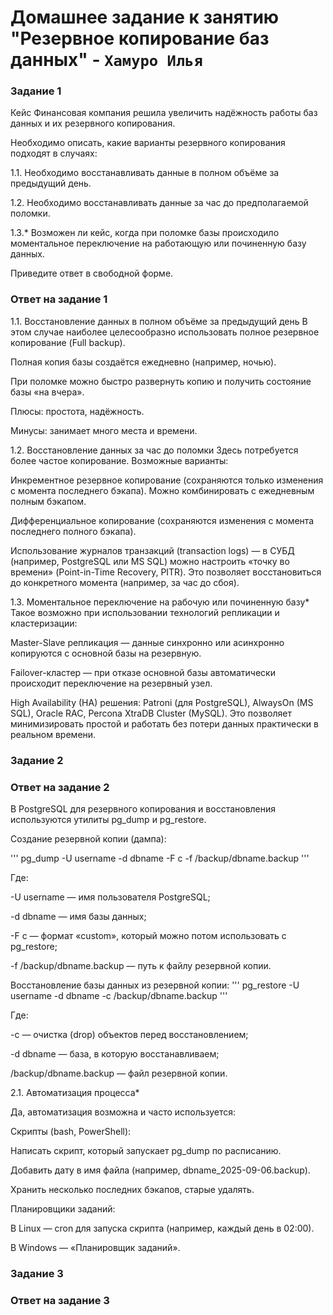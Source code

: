 # Домашнее задание к занятию "Резервное копирование баз данных" - `Хамуро Илья`

### Задание 1
Кейс
Финансовая компания решила увеличить надёжность работы баз данных и их резервного копирования.

Необходимо описать, какие варианты резервного копирования подходят в случаях:

1.1. Необходимо восстанавливать данные в полном объёме за предыдущий день.

1.2. Необходимо восстанавливать данные за час до предполагаемой поломки.

1.3.* Возможен ли кейс, когда при поломке базы происходило моментальное переключение на работающую или починенную базу данных.

Приведите ответ в свободной форме.

### Ответ на задание 1
1.1. Восстановление данных в полном объёме за предыдущий день
В этом случае наиболее целесообразно использовать полное резервное копирование (Full backup).

Полная копия базы создаётся ежедневно (например, ночью).

При поломке можно быстро развернуть копию и получить состояние базы «на вчера».

Плюсы: простота, надёжность.

Минусы: занимает много места и времени.

1.2. Восстановление данных за час до поломки
Здесь потребуется более частое копирование. Возможные варианты:

Инкрементное резервное копирование (сохраняются только изменения с момента последнего бэкапа). Можно комбинировать с ежедневным полным бэкапом.

Дифференциальное копирование (сохраняются изменения с момента последнего полного бэкапа).

Использование журналов транзакций (transaction logs) — в СУБД (например, PostgreSQL или MS SQL) можно настроить «точку во времени» (Point-in-Time Recovery, PITR). Это позволяет восстановиться до конкретного момента (например, за час до сбоя).

1.3. Моментальное переключение на рабочую или починенную базу*
Такое возможно при использовании технологий репликации и кластеризации:

Master-Slave репликация — данные синхронно или асинхронно копируются с основной базы на резервную.

Failover-кластер — при отказе основной базы автоматически происходит переключение на резервный узел.

High Availability (HA) решения: Patroni (для PostgreSQL), AlwaysOn (MS SQL), Oracle RAC, Percona XtraDB Cluster (MySQL).
Это позволяет минимизировать простой и работать без потери данных практически в реальном времени.

### Задание 2

### Ответ на задание 2

В PostgreSQL для резервного копирования и восстановления используются утилиты pg_dump и pg_restore.

Создание резервной копии (дампа):

'''
  pg_dump -U username -d dbname -F c -f /backup/dbname.backup
'''

Где:

-U username — имя пользователя PostgreSQL;

-d dbname — имя базы данных;

-F c — формат «custom», который можно потом использовать с pg_restore;

-f /backup/dbname.backup — путь к файлу резервной копии.

Восстановление базы данных из резервной копии:
'''
  pg_restore -U username -d dbname -c /backup/dbname.backup
'''

Где:

-c — очистка (drop) объектов перед восстановлением;

-d dbname — база, в которую восстанавливаем;

/backup/dbname.backup — файл резервной копии.

2.1. Автоматизация процесса*

Да, автоматизация возможна и часто используется:

Скрипты (bash, PowerShell):

Написать скрипт, который запускает pg_dump по расписанию.

Добавить дату в имя файла (например, dbname_2025-09-06.backup).

Хранить несколько последних бэкапов, старые удалять.

Планировщики заданий:

В Linux — cron для запуска скрипта (например, каждый день в 02:00).

В Windows — «Планировщик заданий».

### Задание 3

### Ответ на задание 3
